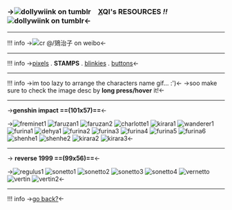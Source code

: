 ### ->![dollywiink on tumblr](https://64.media.tumblr.com/5cce6138991631a3b707c79b1c7ac7b6/12793b89772ec1f8-db/s75x75_c1/96b0e328d343cdea03b4b03fca090d89bdecd20a.gifv)　**[X](https://rentry.co/meta-noia)QI's RESOURCES** _**!!**_　![dollywiink on tumblr](https://64.media.tumblr.com/04c3875b44db3a4292e09be7700ea8ac/12793b89772ec1f8-c0/s75x75_c1/b678a463f3f1a1ac7cd85ade309561f836978a62.gifv)<-
***
!!! info
    ->![cr @/鳷治子 on weibo](https://i.ibb.co/LC6vzKS/Untitled86-20231117202258.png)<-
***
!!! info
    ->[pixels](https://rentry.co/meta-pxl) . **STAMPS** . [blinkies]() . [buttons]()<-
***
!!! info
    ->im too lazy to arrange the characters name gif... :')<-
    ->soo make sure to check the image desc by **long press/hover** it!<-
***
->**genshin impact
==(101x57)==**<-

->![freminet1](https://i.ibb.co/XYWZBHK/IMG-7439.gif) ![faruzan1](https://i.ibb.co/jyzFPX5/IMG-7441.gif) ![faruzan2](https://i.ibb.co/Z6CXXYS/IMG-7443.gif) ![charlotte1](https://i.ibb.co/5RgsKbC/IMG-7445.gif) ![kirara1](https://i.ibb.co/KxrJZbj/IMG-7447.gif) ![wanderer1](https://i.ibb.co/jhLknPP/IMG-7449.gif) ![furina1](https://i.ibb.co/3BzW7pV/IMG-7451.gif) ![dehya1](https://i.ibb.co/gyHTL8P/dehya.gif) ![furina2](https://i.ibb.co/Fwxw1ws/focalors.gif) ![furina3](https://i.ibb.co/px9FSWZ/furina-popcorn-furina.gif) ![furina4](https://i.ibb.co/t8k4tSF/furina-excited.gif) ![furina5](https://i.ibb.co/CzcPmjN/furina-genshin.gif) ![furina6](https://i.ibb.co/dP2Wdrg/focalors-hydro-archon.gif) ![shenhe1](https://i.ibb.co/zSZpz3F/shenhe-genshin-impact.gif) ![shenhe2](https://i.ibb.co/vd9vYHD/shenhe.gif) ![kirara2](https://i.ibb.co/c81NWRV/genshin-impact-kirara.gif) ![kirara3](https://i.ibb.co/TqsPgX9/kirara-genshin-impact.gif)<-
***
-> **reverse 1999
==(99x56)==**<-

->![regulus1](https://i.postimg.cc/K8S28Ggc/regulus.gif) ![sonetto1](https://i.postimg.cc/cLJr4zBD/sonetto.gif) ![sonetto2](https://i.postimg.cc/bNxckqp6/sonetto2.gif) ![sonetto3](https://i.postimg.cc/zX476swZ/sonetto3.gif) ![sonetto4](https://i.postimg.cc/Dwn3Dv9H/sonetto4.gif) ![vernetto](https://i.postimg.cc/CLwVgJZP/vernetto.gif) ![vertin](https://i.postimg.cc/9QxWftmC/vertin.gif) ![vertin2](https://i.postimg.cc/XqyKW0Cy/vertin2.gif)<-
***
!!! info
    ->[go back?](https://rentry.co/meta-res)<-